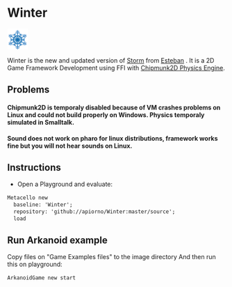 # Winter <!--[![Build Status](https://travis-ci.org/apiorno/Winter.svg?branch=master)](https://travis-ci.org/apiorno/Winter) -->
<img src="./logo/winter.png" height="48" width="48" >   

 Winter is the new and updated version of [Storm][] from [Esteban][] . It is a  2D Game Framework Development using FFI with [Chipmunk2D Physics Engine][].
 
 ## Problems
 
  #### Chipmunk2D is temporaly disabled because of VM crashes problems on Linux and could not build properly on Windows. Physics temporaly simulated in Smalltalk.
  
  #### Sound does not work on pharo for linux distributions, framework works fine but you will not hear sounds on Linux.
 
 ## Instructions
  
  - Open a Playground and evaluate:

```smalltalk
Metacello new
  baseline: 'Winter';
  repository: 'github://apiorno/Winter:master/source';
  load
```
 ## Run Arkanoid example
  Copy files on "Game Examples files" to the image directory
  And then run this on playground:
  
  ```smalltalk
ArkanoidGame new start
```

[esteban]: https://github.com/estebanlm
[storm]: https://github.com/cdlm/pharo-storm
[chipmunk2d physics engine]:https://chipmunk-physics.net/
